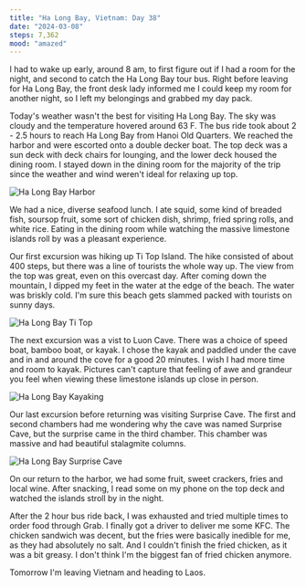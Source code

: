 ```yaml
---
title: "Ha Long Bay, Vietnam: Day 38"
date: "2024-03-08"
steps: 7,362
mood: "amazed"
---
```


I had to wake up early, around 8 am, to first figure out if I had a room for the night, and second to catch the Ha Long Bay tour bus. Right before leaving for Ha Long Bay, the front desk lady informed me I could keep my room for another night, so I left my belongings and grabbed my day pack.

Today's weather wasn't the best for visiting Ha Long Bay. The sky was cloudy and the temperature hovered around 63 F. The bus ride took about 2 - 2.5 hours to reach Ha Long Bay from Hanoi Old Quarters. We reached the harbor and were escorted onto a double decker boat. The top deck was a sun deck with deck chairs for lounging, and the lower deck housed the dining room. I stayed down in the dining room for the majority of the trip since the weather and wind weren't ideal for relaxing up top.

![Ha Long Bay Harbor](/images/ha-long-bay-harbor.jpeg)

We had a nice, diverse seafood lunch. I ate squid, some kind of breaded fish, soursop fruit, some sort of chicken dish, shrimp, fried spring rolls, and white rice. Eating in the dining room while watching the massive limestone islands roll by was a pleasant experience.

Our first excursion was hiking up Ti Top Island. The hike consisted of about 400 steps, but there was a line of tourists the whole way up. The view from the top was great, even on this overcast day. After coming down the mountain, I dipped my feet in the water at the edge of the beach. The water was briskly cold. I'm sure this beach gets slammed packed with tourists on sunny days.

![Ha Long Bay Ti Top](/images/ha-long-bay-titop.jpeg)

The next excursion was a vist to Luon Cave. There was a choice of speed boat, bamboo boat, or kayak. I chose the kayak and paddled under the cave and in and around the cove for a good 20 minutes. I wish I had more time and room to kayak. Pictures can't capture that feeling of awe and grandeur you feel when viewing these limestone islands up close in person.

![Ha Long Bay Kayaking](/images/ha-long-bay-kayak.jpeg)

Our last excursion before returning was visiting Surprise Cave. The first and second chambers had me wondering why the cave was named Surprise Cave, but the surprise came in the third chamber. This chamber was massive and had beautiful stalagmite columns.

![Ha Long Bay Surprise Cave](/images/surprise-cave.jpeg)

On our return to the harbor, we had some fruit, sweet crackers, fries and local wine. After snacking, I read some on my phone on the top deck and watched the islands stroll by in the night.

After the 2 hour bus ride back, I was exhausted and tried multiple times to order food through Grab. I finally got a driver to deliver me some KFC. The chicken sandwich was decent, but the fries were basically inedible for me, as they had absolutely no salt. And I couldn't finish the fried chicken, as it was a bit greasy. I don't think I'm the biggest fan of fried chicken anymore.

Tomorrow I'm leaving Vietnam and heading to Laos.
